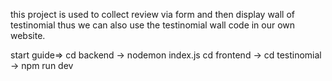 this project is used to collect review via form and then display wall of testinomial thus we can also use the testinomial wall code in our own website.

start guide=>
cd backend -> nodemon index.js
cd frontend -> cd testinomial -> npm run dev
